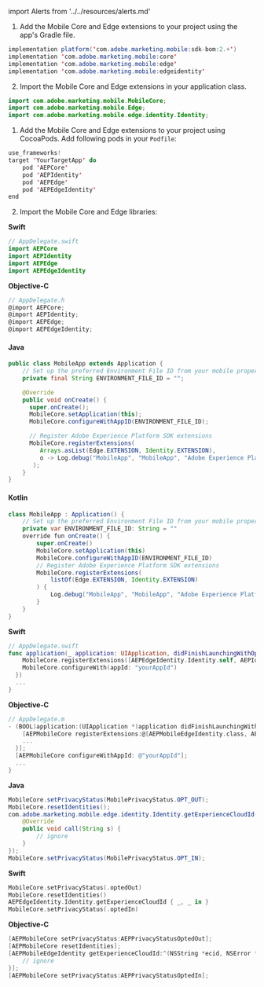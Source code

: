 import Alerts from '../../resources/alerts.md'

<Variant platform="android" task="download" repeat="5"/>

1. Add the Mobile Core and Edge extensions to your project using the app's Gradle file.

```java
implementation platform('com.adobe.marketing.mobile:sdk-bom:2.+')
implementation 'com.adobe.marketing.mobile:core'
implementation 'com.adobe.marketing.mobile:edge'
implementation 'com.adobe.marketing.mobile:edgeidentity'
```

<Alerts query="platform=android-gradle&componentClass=InlineNestedAlert"/>

2. Import the Mobile Core and Edge extensions in your application class.

```java
import com.adobe.marketing.mobile.MobileCore;
import com.adobe.marketing.mobile.Edge;
import com.adobe.marketing.mobile.edge.identity.Identity;
```

<Variant platform="ios" task="download" repeat="7"/>

1. Add the Mobile Core and Edge extensions to your project using CocoaPods. Add following pods in your `Podfile`:

```swift
use_frameworks!
target 'YourTargetApp' do
    pod 'AEPCore'
    pod 'AEPIdentity'
    pod 'AEPEdge'
    pod 'AEPEdgeIdentity'
end
```

2. Import the Mobile Core and Edge libraries:

**Swift**

```swift
// AppDelegate.swift
import AEPCore
import AEPIdentity
import AEPEdge
import AEPEdgeIdentity
```

**Objective-C**

```objectivec
// AppDelegate.h
@import AEPCore;
@import AEPIdentity;
@import AEPEdge;
@import AEPEdgeIdentity;
```

<Variant platform="android" task="register" repeat="4"/>

#### Java

```java
public class MobileApp extends Application {
    // Set up the preferred Environment File ID from your mobile property configured in Data Collection UI
    private final String ENVIRONMENT_FILE_ID = "";

    @Override
    public void onCreate() {
      super.onCreate();
      MobileCore.setApplication(this);
      MobileCore.configureWithAppID(ENVIRONMENT_FILE_ID);

      // Register Adobe Experience Platform SDK extensions
      MobileCore.registerExtensions(
         Arrays.asList(Edge.EXTENSION, Identity.EXTENSION),
         o -> Log.debug("MobileApp", "MobileApp", "Adobe Experience Platform Mobile SDK initialized.")
       );
    }
}
```

#### Kotlin

```java
class MobileApp : Application() {
    // Set up the preferred Environment File ID from your mobile property configured in Data Collection UI
    private var ENVIRONMENT_FILE_ID: String = ""
    override fun onCreate() {
        super.onCreate()
        MobileCore.setApplication(this)
        MobileCore.configureWithAppID(ENVIRONMENT_FILE_ID)
        // Register Adobe Experience Platform SDK extensions
        MobileCore.registerExtensions(
            listOf(Edge.EXTENSION, Identity.EXTENSION)
        ) {
            Log.debug("MobileApp", "MobileApp", "Adobe Experience Platform Mobile SDK initialized.")
        }
    }
}
```

<Variant platform="ios" task="register" repeat="4"/>

**Swift**

```swift
// AppDelegate.swift
func application(_ application: UIApplication, didFinishLaunchingWithOptions launchOptions: [UIApplication.LaunchOptionsKey: Any]?) -> Bool {
    MobileCore.registerExtensions([AEPEdgeIdentity.Identity.self, AEPIdentity.Identity.self, Edge.self], {
    MobileCore.configureWith(appId: "yourAppId")
  })
  ...
}
```

**Objective-C**

```objectivec
// AppDelegate.m
- (BOOL)application:(UIApplication *)application didFinishLaunchingWithOptions:(NSDictionary *)launchOptions {
    [AEPMobileCore registerExtensions:@[AEPMobileEdgeIdentity.class, AEPMobileIdentity.class, AEPMobileEdge.class] completion:^{
    ...
  }];
  [AEPMobileCore configureWithAppId: @"yourAppId"];
  ...
}
```

<Variant platform="android" task="link" repeat="2"/>

**Java**

```java
MobileCore.setPrivacyStatus(MobilePrivacyStatus.OPT_OUT);
MobileCore.resetIdentities();
com.adobe.marketing.mobile.edge.identity.Identity.getExperienceCloudId(new AdobeCallback<String>() {
    @Override
    public void call(String s) {
        // ignore
    }
});
MobileCore.setPrivacyStatus(MobilePrivacyStatus.OPT_IN);
```

<Variant platform="ios" task="link" repeat="4"/>

**Swift**

```swift
MobileCore.setPrivacyStatus(.optedOut)
MobileCore.resetIdentities()
AEPEdgeIdentity.Identity.getExperienceCloudId { _, _ in }
MobileCore.setPrivacyStatus(.optedIn)
```

**Objective-C**

```objectivec
[AEPMobileCore setPrivacyStatus:AEPPrivacyStatusOptedOut];
[AEPMobileCore resetIdentities];
[AEPMobileEdgeIdentity getExperienceCloudId:^(NSString *ecid, NSError *error) {
    // ignore
}];
[AEPMobileCore setPrivacyStatus:AEPPrivacyStatusOptedIn];
```

